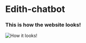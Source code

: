 # Edith-chatbot

### This is how the website looks!

![How it looks!](https://i.imgur.com/d4R2uNY.png)
